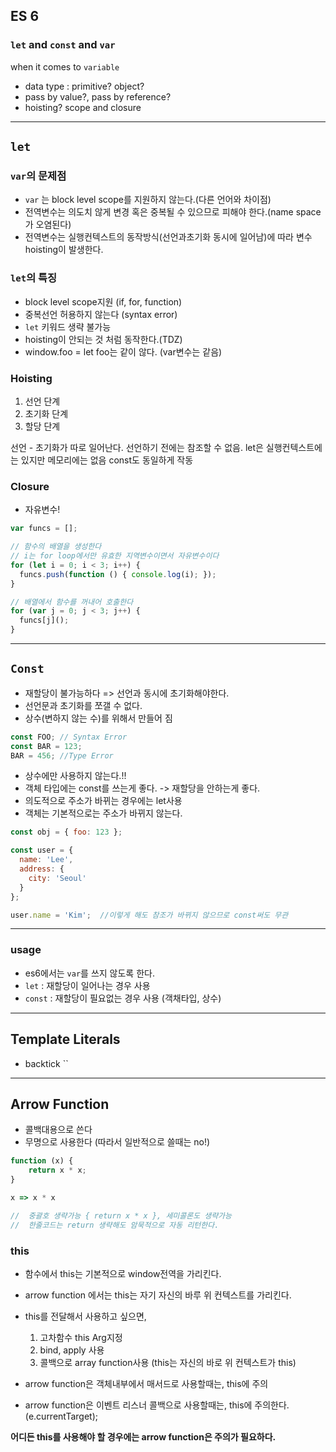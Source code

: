 ## ES 6

### `let` and `const` and `var`

when it comes to `variable`
- data type : primitive? object?
- pass by value?, pass by reference?
- hoisting? scope and closure


---

## `let`

### `var`의 문제점

- `var` 는 block level scope를 지원하지 않는다.(다른 언어와 차이점)
- 전역변수는 의도치 않게 변경 혹은 중복될 수 있으므로 피해야 한다.(name space가 오염된다)
- 전역변수는 실행컨텍스트의 동작방식(선언과초기화 동시에 일어남)에 따라 변수 hoisting이 발생한다.

### `let`의 특징

- block level scope지원 (if, for, function)
- 중복선언 허용하지 않는다 (syntax error)
- `let` 키워드 생략 불가능
- hoisting이 안되는 것 처럼 동작한다.(TDZ)
- window.foo = let foo는 같이 않다. (var변수는 같음)


### Hoisting

1. 선언 단계
2. 초기화 단계
3. 할당 단계

선언 - 초기화가 따로 일어난다.
선언하기 전에는 참조할 수 없음.
let은 실행컨텍스트에는 있지만 메모리에는 없음
const도 동일하게 작동

### Closure

- 자유변수!

```js
var funcs = [];

// 함수의 배열을 생성한다
// i는 for loop에서만 유효한 지역변수이면서 자유변수이다
for (let i = 0; i < 3; i++) {
  funcs.push(function () { console.log(i); });
}

// 배열에서 함수를 꺼내어 호출한다
for (var j = 0; j < 3; j++) {
  funcs[j]();
}
```

---

## `Const`

- 재할당이 불가능하다 => 선언과 동시에 초기화해야한다.
- 선언문과 초기화를 쪼갤 수 없다.
- 상수(변하지 않는 수)를 위해서 만들어 짐

```js
const FOO; // Syntax Error
const BAR = 123;
BAR = 456; //Type Error
```


- 상수에만 사용하지 않는다.!!
- 객체 타입에는 const를 쓰는게 좋다. -> 재할당을 안하는게 좋다. 
- 의도적으로 주소가 바뀌는 경우에는 let사용
- 객체는 기본적으로는 주소가 바뀌지 않는다.

```js
const obj = { foo: 123 };

const user = {
  name: 'Lee',
  address: {
    city: 'Seoul'
  }
};

user.name = 'Kim';  //이렇게 해도 참조가 바뀌지 않으므로 const써도 무관
```

---

### usage

- es6에서는 `var`를 쓰지 않도록 한다.
- `let` : 재할당이 일어나는 경우 사용
- `const` : 재할당이 필요없는 경우 사용 (객채타입, 상수)

---

## Template Literals

- backtick ``

---


## Arrow Function

- 콜백대용으로 쓴다
- 무명으로 사용한다 (따라서 일반적으로 쓸때는 no!)

```js
function (x) {
    return x * x;
}

x => x * x

//  중괄호 생략가능 { return x * x }, 세미콜론도 생략가능
//  한줄코드는 return 생략해도 암묵적으로 자동 리턴한다.
```


### this

- 함수에서 this는 기본적으로 window전역을 가리킨다.
- arrow function 에서는 this는 자기 자신의 바루 위 컨텍스트를 가리킨다.

- this를 전달해서 사용하고 싶으면, 
    1. 고차함수 this Arg지정
    2. bind, apply 사용
    3. 콜백으로 array function사용 (this는 자신의 바로 위 컨텍스트가  this)

- arrow function은 객체내부에서 매서드로 사용할때는, this에 주의
- arrow function은 이벤트 리스너 콜백으로 사용할때는, this에 주의한다.(e.currentTarget);

**어디든 this를 사용해야 할 경우에는 arrow function은 주의가 필요하다.**


